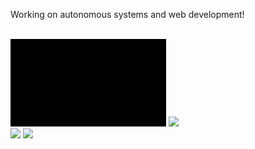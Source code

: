 Working on autonomous systems and web development!
<br />
<br />
<div class="row">
  <img src="https://github.com/winstxnhdw/AutoCarROS/blob/master/resources/gifs/1.gif?raw=true" width="49.38%" />
  <img src="https://github.com/winstxnhdw/AutoCarROS/blob/master/resources/gifs/2.gif?raw=true" width="49.38%" /> 
</div>
<div class="row">
  <img src="https://github.com/winstxnhdw/AutoCarROS/blob/master/resources/gifs/3.gif?raw=true" width="49.38%" />
  <img src="https://github.com/winstxnhdw/AutoCarROS/blob/master/resources/gifs/4.gif?raw=true" width="49.38%" /> 
</div>
